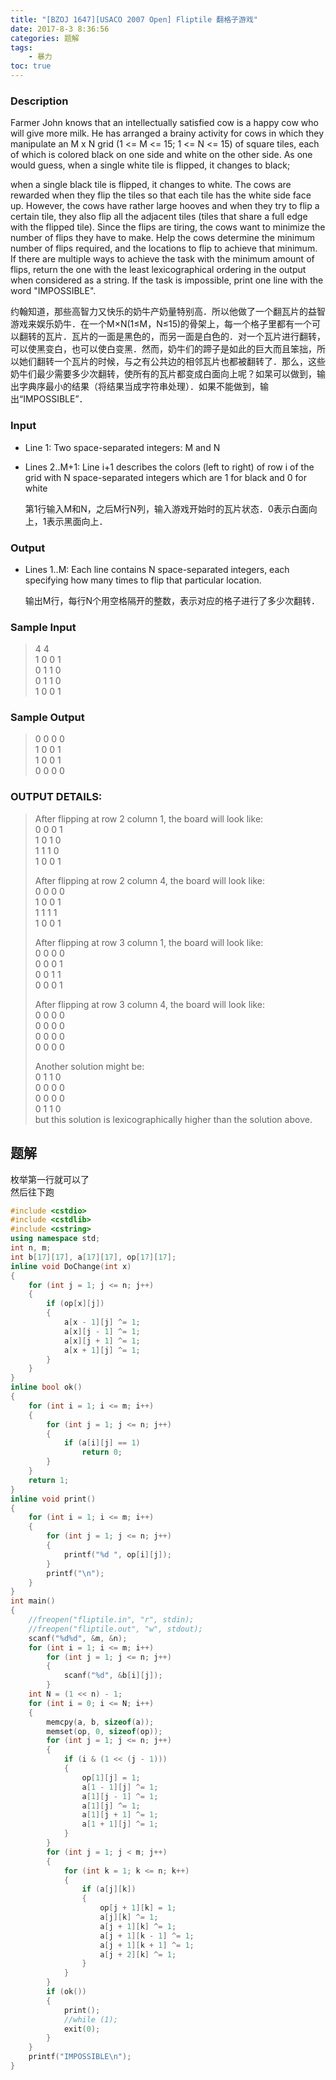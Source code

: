 ```yaml
---
title: "[BZOJ 1647][USACO 2007 Open] Fliptile 翻格子游戏"
date: 2017-8-3 8:36:56
categories: 题解
tags:
    - 暴力
toc: true
---
```


### Description
Farmer John knows that an intellectually satisfied cow is a happy cow who will give more milk. He has arranged a brainy activity for cows in which they manipulate an M x N grid (1 <= M <= 15; 1 <= N <= 15) of square tiles, each of which is colored black on one side and white on the other side. As one would guess, when a single white tile is flipped, it changes to black;
<!--more--> 
when a single black tile is flipped, it changes to white. The cows are rewarded when they flip the tiles so that each tile has the white side face up. However, the cows have rather large hooves and when they try to flip a certain tile, they also flip all the adjacent tiles (tiles that share a full edge with the flipped tile). Since the flips are tiring, the cows want to minimize the number of flips they have to make. Help the cows determine the minimum number of flips required, and the locations to flip to achieve that minimum. If there are multiple ways to achieve the task with the minimum amount of flips, return the one with the least lexicographical ordering in the output when considered as a string. If the task is impossible, print one line with the word "IMPOSSIBLE".

 约翰知道，那些高智力又快乐的奶牛产奶量特别高．所以他做了一个翻瓦片的益智游戏来娱乐奶牛．在一个M×N(1≤M，N≤15)的骨架上，每一个格子里都有一个可以翻转的瓦片．瓦片的一面是黑色的，而另一面是白色的．对一个瓦片进行翻转，可以使黑变白，也可以使白变黑．然而，奶牛们的蹄子是如此的巨大而且笨拙，所以她们翻转一个瓦片的时候，与之有公共边的相邻瓦片也都被翻转了．那么，这些奶牛们最少需要多少次翻转，使所有的瓦片都变成白面向上呢？如杲可以做到，输出字典序最小的结果（将结果当成字符串处理）．如果不能做到，输出“IMPOSSIBLE”．
### Input
* Line 1: Two space-separated integers: M and N

* Lines 2..M+1: Line i+1 describes the colors (left to right) of row i of the grid with N space-separated integers which are 1 for black and 0 for white

    第1行输入M和N，之后M行N列，输入游戏开始时的瓦片状态．0表示白面向上，1表示黑面向上．
### Output
* Lines 1..M: Each line contains N space-separated integers, each specifying how many times to flip that particular location.

    输出M行，每行N个用空格隔开的整数，表示对应的格子进行了多少次翻转．
### Sample Input
>4 4  
1 0 0 1  
0 1 1 0  
0 1 1 0  
1 0 0 1  


### Sample Output
>0 0 0 0  
1 0 0 1  
1 0 0 1  
0 0 0 0  

### OUTPUT DETAILS:
>After flipping at row 2 column 1, the board will look like:  
0 0 0 1  
1 0 1 0  
1 1 1 0  
>1 0 0 1  
>
>After flipping at row 2 column 4, the board will look like:  
0 0 0 0  
1 0 0 1  
1 1 1 1  
>1 0 0 1  
>
>After flipping at row 3 column 1, the board will look like:  
0 0 0 0  
0 0 0 1  
0 0 1 1  
0 0 0 1  
>
>After flipping at row 3 column 4, the board will look like:  
0 0 0 0  
0 0 0 0  
0 0 0 0  
0 0 0 0  
>  
>Another solution might be:  
0 1 1 0  
0 0 0 0  
0 0 0 0  
0 1 1 0  
but this solution is lexicographically higher than the solution above.  


## 题解

枚举第一行就可以了  
然后往下跑  

```c++
#include <cstdio>
#include <cstdlib>
#include <cstring>
using namespace std;
int n, m;
int b[17][17], a[17][17], op[17][17];
inline void DoChange(int x)
{
    for (int j = 1; j <= n; j++)
    {
        if (op[x][j])
        {
            a[x - 1][j] ^= 1;
            a[x][j - 1] ^= 1;
            a[x][j + 1] ^= 1;
            a[x + 1][j] ^= 1;
        }
    }
}
inline bool ok()
{
    for (int i = 1; i <= m; i++)
    {
        for (int j = 1; j <= n; j++)
        {
            if (a[i][j] == 1)
                return 0;
        }
    }
    return 1;
}
inline void print()
{
    for (int i = 1; i <= m; i++)
    {
        for (int j = 1; j <= n; j++)
        {
            printf("%d ", op[i][j]);
        }
        printf("\n");
    }
}
int main()
{
    //freopen("fliptile.in", "r", stdin);
    //freopen("fliptile.out", "w", stdout);
    scanf("%d%d", &m, &n);
    for (int i = 1; i <= m; i++)
        for (int j = 1; j <= n; j++)
        {
            scanf("%d", &b[i][j]);
        }
    int N = (1 << n) - 1;
    for (int i = 0; i <= N; i++)
    {
        memcpy(a, b, sizeof(a));
        memset(op, 0, sizeof(op));
        for (int j = 1; j <= n; j++)
        {
            if (i & (1 << (j - 1)))
            {
                op[1][j] = 1;
                a[1 - 1][j] ^= 1;
                a[1][j - 1] ^= 1;
                a[1][j] ^= 1;
                a[1][j + 1] ^= 1;
                a[1 + 1][j] ^= 1;
            }
        }
        for (int j = 1; j < m; j++)
        {
            for (int k = 1; k <= n; k++)
            {
                if (a[j][k])
                {
                    op[j + 1][k] = 1;
                    a[j][k] ^= 1;
                    a[j + 1][k] ^= 1;
                    a[j + 1][k - 1] ^= 1;
                    a[j + 1][k + 1] ^= 1;
                    a[j + 2][k] ^= 1;
                }
            }
        }
        if (ok())
        {
            print();
            //while (1);
            exit(0);
        }
    }
    printf("IMPOSSIBLE\n");
}
```